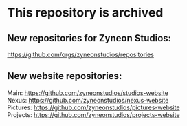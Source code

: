 # This repository is archived

## New repositories for Zyneon Studios:
https://github.com/orgs/zyneonstudios/repositories

## New website repositories:
Main: https://github.com/zyneonstudios/studios-website<br>
Nexus: https://github.com/zyneonstudios/nexus-website<br>
Pictures: https://github.com/zyneonstudios/pictures-website<br>
Projects: https://github.com/zyneonstudios/projects-website
